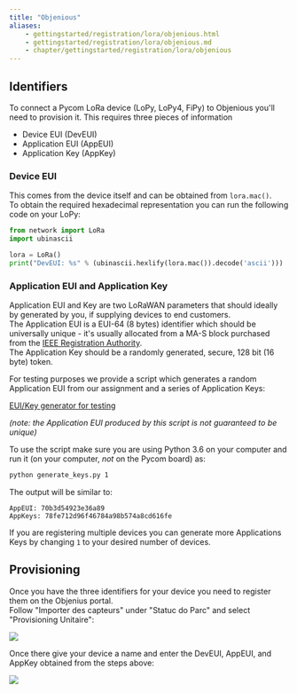 ```yaml
---
title: "Objenious"
aliases:
    - gettingstarted/registration/lora/objenious.html
    - gettingstarted/registration/lora/objenious.md
    - chapter/gettingstarted/registration/lora/objenious
---
```

## Identifiers

To connect a Pycom LoRa device (LoPy, LoPy4, FiPy) to Objenious you'll need to provision it. This requires three pieces of information

* Device EUI (DevEUI)
* Application EUI (AppEUI)
* Application Key (AppKey)

### Device EUI

This comes from the device itself and can be obtained from `lora.mac()`.  
To obtain the required hexadecimal representation you can run the following code on your LoPy:

```python
from network import LoRa
import ubinascii

lora = LoRa()
print("DevEUI: %s" % (ubinascii.hexlify(lora.mac()).decode('ascii')))
```

### Application EUI and Application Key

Application EUI and Key are two LoRaWAN parameters that should ideally by generated by you, if supplying devices to end customers.  
The Application EUI is a EUI-64 (8 bytes) identifier which should be universally unique - it's usually allocated from a MA-S block purchased from the [IEEE Registration Authority](http://standards.ieee.org/develop/regauth/oui36/index.html).  
The Application Key should be a randomly generated, secure, 128 bit (16 byte) token.

For testing purposes we provide a script which generates a random Application EUI from our assignment and a series of Application Keys:

[EUI/Key generator for testing](https://github.com/pycom/pycom-scripts/blob/master/lorakeys/generate_keys.py)

_(note: the Application EUI produced by this script is not guaranteed to be unique)_

To use the script make sure you are using Python 3.6 on your computer and run it (on your computer, _not_ on the Pycom board) as:

```bash
python generate_keys.py 1
```

The output will be similar to:

```text
AppEUI: 70b3d54923e36a89
AppKeys: 78fe712d96f46784a98b574a8cd616fe
```

If you are registering multiple devices you can generate more Applications Keys by changing `1` to your desired number of devices.

## Provisioning

Once you have the three identifiers for your device you need to register them on the Objenius portal.  
Follow "Importer des capteurs" under "Statuc do Parc" and select "Provisioning Unitaire":

![](/gitbook/assets/objeniousprovision1.jpg)

Once there give your device a name and enter the DevEUI, AppEUI, and AppKey obtained from the steps above:

![](/gitbook/assets/objeniousprovision2.jpg)

